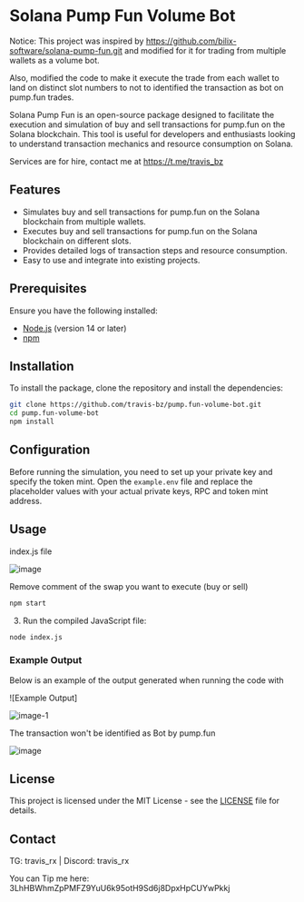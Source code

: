 # Solana Pump Fun Volume Bot

Notice: This project was inspired by https://github.com/bilix-software/solana-pump-fun.git and modified for it for trading from multiple wallets as a volume bot.

Also, modified the code to make it execute the trade from each wallet to land on distinct slot numbers to not to identified the transaction as bot on pump.fun trades.

Solana Pump Fun is an open-source package designed to facilitate the execution and simulation of buy and sell transactions for pump.fun on the Solana blockchain. This tool is useful for developers and enthusiasts looking to understand transaction mechanics and resource consumption on Solana.

Services are for hire, contact me at https://t.me/travis_bz

## Features

- Simulates buy and sell transactions for pump.fun on the Solana blockchain from multiple wallets.
- Executes buy and sell transactions for pump.fun on the Solana blockchain on different slots.
- Provides detailed logs of transaction steps and resource consumption.
- Easy to use and integrate into existing projects.

## Prerequisites

Ensure you have the following installed:

- [Node.js](https://nodejs.org/) (version 14 or later)
- [npm](https://www.npmjs.com/)

## Installation

To install the package, clone the repository and install the dependencies:

```bash
git clone https://github.com/travis-bz/pump.fun-volume-bot.git
cd pump.fun-volume-bot
npm install
```

## Configuration

Before running the simulation, you need to set up your private key and specify the token mint. Open the `example.env` file and replace the placeholder values with your actual private keys, RPC and token mint address.

## Usage

index.js file

![image](https://github.com/user-attachments/assets/f5c5956c-168d-43e0-9bfb-7d4555dca051)

Remove comment of the swap you want to execute (buy or sell)

```bash
npm start
```

3. Run the compiled JavaScript file:

```bash
node index.js
```

### Example Output

Below is an example of the output generated when running the code with 

![Example Output]

![image-1](https://github.com/user-attachments/assets/59a9210f-7c44-4b90-9b49-1c51cb6aa449)

The transaction won't be identified as Bot by pump.fun

![image](https://github.com/user-attachments/assets/a06d6451-c4bf-470b-b13b-07f09c7d8320)

## License

This project is licensed under the MIT License - see the [LICENSE](LICENSE) file for details.

## Contact

TG: travis_rx | Discord: travis_rx

You can Tip me here: 3LhHBWhmZpPMFZ9YuU6k95otH9Sd6j8DpxHpCUYwPkkj
